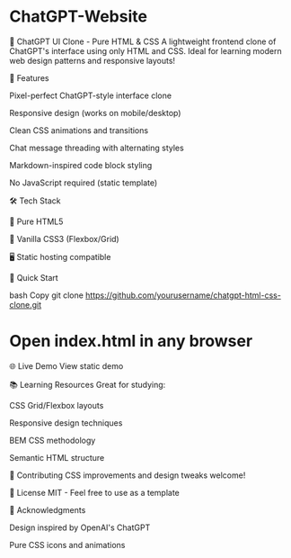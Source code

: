 # ChatGPT-Website
🤖 ChatGPT UI Clone - Pure HTML & CSS
A lightweight frontend clone of ChatGPT's interface using only HTML and CSS. Ideal for learning modern web design patterns and responsive layouts!

🚀 Features

Pixel-perfect ChatGPT-style interface clone

Responsive design (works on mobile/desktop)

Clean CSS animations and transitions

Chat message threading with alternating styles

Markdown-inspired code block styling

No JavaScript required (static template)

🛠 Tech Stack

📄 Pure HTML5

🎨 Vanilla CSS3 (Flexbox/Grid)

🖥️ Static hosting compatible

🚀 Quick Start

bash
Copy
git clone https://github.com/yourusername/chatgpt-html-css-clone.git
# Open index.html in any browser
🌐 Live Demo
View static demo

📚 Learning Resources
Great for studying:

CSS Grid/Flexbox layouts

Responsive design techniques

BEM CSS methodology

Semantic HTML structure

🤝 Contributing
CSS improvements and design tweaks welcome!

📄 License
MIT - Feel free to use as a template

🌟 Acknowledgments

Design inspired by OpenAI's ChatGPT

Pure CSS icons and animations
